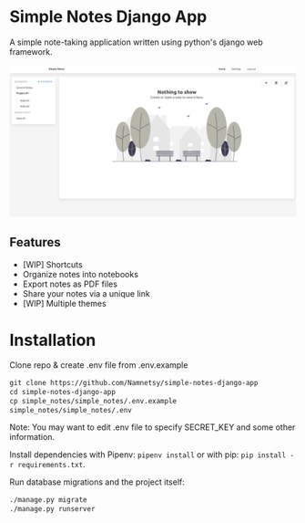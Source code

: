 # Simple Notes Django App
A simple note-taking application written using python's django web framework.

![Screenshot of the home page of the app after signing in](screenshots/home_page_screenshot.png)

## Features
 - [WIP] Shortcuts
 - Organize notes into notebooks
 - Export notes as PDF files
 - Share your notes via a unique link
 - [WIP] Multiple themes

# Installation
Clone repo & create .env file from .env.example
```
git clone https://github.com/Namnetsy/simple-notes-django-app 
cd simple-notes-django-app
cp simple_notes/simple_notes/.env.example simple_notes/simple_notes/.env
```
Note: You may want to edit .env file to specify SECRET_KEY and some other information.

Install dependencies with Pipenv: `pipenv install` or with pip: `pip install -r requirements.txt`.

Run database migrations and the project itself:
```
./manage.py migrate
./manage.py runserver
```
